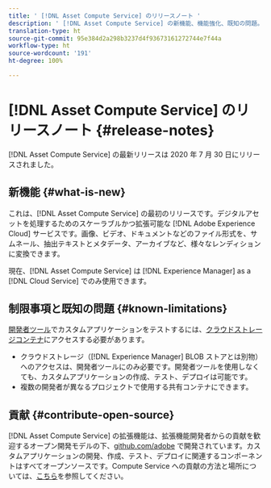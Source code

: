 ```yaml
---
title: ' [!DNL Asset Compute Service] のリリースノート '
description: ' [!DNL Asset Compute Service] の新機能、機能強化、既知の問題。'
translation-type: ht
source-git-commit: 95e384d2a298b3237d4f93673161272744e7f44a
workflow-type: ht
source-wordcount: '191'
ht-degree: 100%

---
```



# [!DNL Asset Compute Service] のリリースノート {#release-notes}

[!DNL Asset Compute Service] の最新リリースは 2020 年 7 月 30 日にリリースされました。

<!--

To test your custom applications with the [developer tool](https://github.com/adobe/asset-compute-devtool), you need access to a [cloud storage container](https://github.com/adobe/asset-compute-devtool#prerequisites). Currently, Adobe supports Azure Blob Storage and AWS S3.

>[!NOTE]
>
>Cloud storage access is only required for using the developer tool. You can still create, test and deploy custom applications with out using the developer tool.
-->

## 新機能 {#what-is-new}

これは、[!DNL Asset Compute Service] の最初のリリースです。デジタルアセットを処理するためのスケーラブルかつ拡張可能な [!DNL Adobe Experience Cloud] サービスです。画像、ビデオ、ドキュメントなどのファイル形式を、サムネール、抽出テキストとメタデータ、アーカイブなど、様々なレンディションに変換できます。

現在、[!DNL Asset Compute Service] は [!DNL Experience Manager] as a [!DNL Cloud Service] でのみ使用できます。

## 制限事項と既知の問題 {#known-limitations}

[開発者ツール](https://github.com/adobe/asset-compute-devtool)でカスタムアプリケーションをテストするには、[クラウドストレージコンテナ](https://github.com/adobe/asset-compute-devtool#prerequisites)にアクセスする必要があります。

* クラウドストレージ（[!DNL Experience Manager] BLOB ストアとは別物）へのアクセスは、開発者ツールにのみ必要です。開発者ツールを使用しなくても、カスタムアプリケーションの作成、テスト、デプロイは可能です。
* 複数の開発者が異なるプロジェクトで使用する共有コンテナにできます。

## 貢献 {#contribute-open-source}

[!DNL Asset Compute Service] の拡張機能は、拡張機能開発者からの貢献を歓迎するオープン開発モデルの下、[github.com/adobe](https://github.com/adobe) で開発されています。カスタムアプリケーションの開発、作成、テスト、デプロイに関連するコンポーネントはすべてオープンソースです。Compute Service への貢献の方法と場所については、[こちら](contribute-to-compute-service.md)を参照してください。

<!-- **TBD:**
* Are we versioning the releases?
* Is there any compatibility information to be added? With Project Firefly versions, or AEMaaCS releases, or other offerings/integrations such as InDesign Server?
-->
